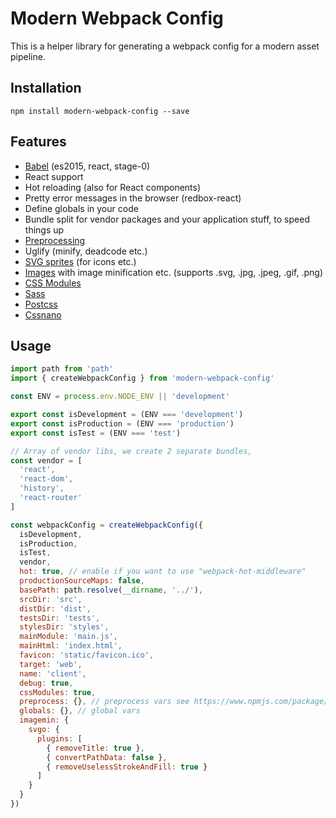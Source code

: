# Modern Webpack Config
This is a helper library for generating a webpack config for a modern asset pipeline.

## Installation

```
npm install modern-webpack-config --save
```

## Features

- [Babel](https://babeljs.io/) (es2015, react, stage-0)
- React support
- Hot reloading (also for React components)
- Pretty error messages in the browser (redbox-react)
- Define globals in your code
- Bundle split for vendor packages and your application stuff, to speed things up
- [Preprocessing](https://www.npmjs.com/package/preprocess)
- Uglify (minify, deadcode etc.)
- [SVG sprites](https://github.com/kisenka/svg-sprite-loader) (for icons etc.)
- [Images](https://www.npmjs.com/package/img-loader) with image minification etc. (supports .svg, .jpg, .jpeg, .gif, .png)
- [CSS Modules](https://github.com/css-modules/css-modules)
- [Sass](https://github.com/jtangelder/sass-loader)
- [Postcss](https://github.com/postcss/postcss)
- [Cssnano](http://cssnano.co/)

## Usage

```js
import path from 'path'
import { createWebpackConfig } from 'modern-webpack-config'

const ENV = process.env.NODE_ENV || 'development'

export const isDevelopment = (ENV === 'development')
export const isProduction = (ENV === 'production')
export const isTest = (ENV === 'test')

// Array of vendor libs, we create 2 separate bundles,
const vendor = [
  'react',
  'react-dom',
  'history',
  'react-router'
]

const webpackConfig = createWebpackConfig({
  isDevelopment,
  isProduction,
  isTest,
  vendor,
  hot: true, // enable if you want to use "webpack-hot-middleware"
  productionSourceMaps: false,
  basePath: path.resolve(__dirname, '../'),
  srcDir: 'src',
  distDir: 'dist',
  testsDir: 'tests',
  stylesDir: 'styles',
  mainModule: 'main.js',
  mainHtml: 'index.html',
  favicon: 'static/favicon.ico',
  target: 'web',
  name: 'client',
  debug: true,
  cssModules: true,
  preprocess: {}, // preprocess vars see https://www.npmjs.com/package/preprocess
  globals: {}, // global vars
  imagemin: {
    svgo: {
      plugins: [
        { removeTitle: true },
        { convertPathData: false },
        { removeUselessStrokeAndFill: true }
      ]
    }
  }
})
```
